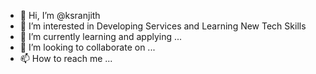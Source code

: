 - 👋 Hi, I’m @ksranjith
- 👀 I’m interested in Developing Services and Learning New Tech Skills
- 🌱 I’m currently learning and applying ...
- 💞️ I’m looking to collaborate on ...
- 📫 How to reach me ...

<!---
ksranjith/ksranjith is a ✨ special ✨ repository because its `README.md` (this file) appears on your GitHub profile.
You can click the Preview link to take a look at your changes.
--->
